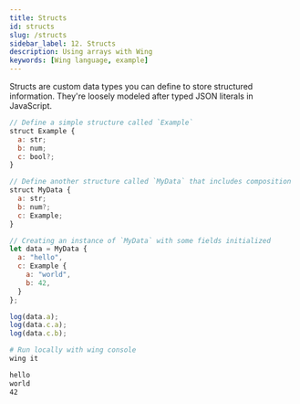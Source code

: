 ```yaml
---
title: Structs
id: structs
slug: /structs
sidebar_label: 12. Structs
description: Using arrays with Wing
keywords: [Wing language, example]
---
```


Structs are custom data types you can define to store structured information. They're loosely modeled after typed JSON literals in JavaScript.

```js playground example title="main.w"
// Define a simple structure called `Example`
struct Example {
  a: str;    
  b: num;    
  c: bool?;  
}

// Define another structure called `MyData` that includes composition
struct MyData {
  a: str;       
  b: num?;      
  c: Example;   
}

// Creating an instance of `MyData` with some fields initialized
let data = MyData {
  a: "hello",      
  c: Example {     
    a: "world",    
    b: 42,         
  }
};

log(data.a);        
log(data.c.a);      
log(data.c.b);      
```

```bash title="Wing console output"
# Run locally with wing console
wing it

hello
world
42
```